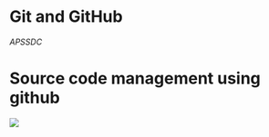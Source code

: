# Git and GitHub

*APSSDC*
# Source code management using github 

<img src="https://raw.githubusercontent.com/harideep8/Document-Files-08-08-2020/master/images.png">
